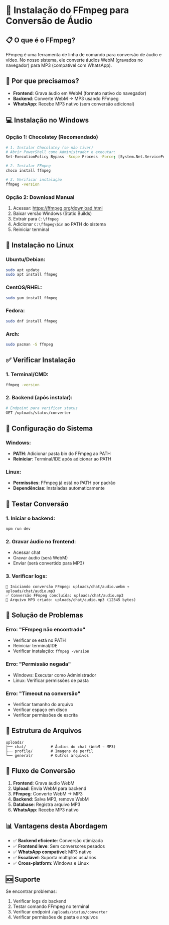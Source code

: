 # 🎵 Instalação do FFmpeg para Conversão de Áudio

## 📋 O que é o FFmpeg?

FFmpeg é uma ferramenta de linha de comando para conversão de áudio e vídeo. No nosso sistema, ele converte áudios WebM (gravados no navegador) para MP3 (compatível com WhatsApp).

## 🚀 Por que precisamos?

- **Frontend**: Grava áudio em WebM (formato nativo do navegador)
- **Backend**: Converte WebM → MP3 usando FFmpeg
- **WhatsApp**: Recebe MP3 nativo (sem conversão adicional)

## 💻 Instalação no Windows

### Opção 1: Chocolatey (Recomendado)
```bash
# 1. Instalar Chocolatey (se não tiver)
# Abrir PowerShell como Administrador e executar:
Set-ExecutionPolicy Bypass -Scope Process -Force; [System.Net.ServicePointManager]::SecurityProtocol = [System.Net.ServicePointManager]::SecurityProtocol -bor 3072; iex ((New-Object System.Net.WebClient).DownloadString('https://community.chocolatey.org/install.ps1'))

# 2. Instalar FFmpeg
choco install ffmpeg

# 3. Verificar instalação
ffmpeg -version
```

### Opção 2: Download Manual
1. Acessar: https://ffmpeg.org/download.html
2. Baixar versão Windows (Static Builds)
3. Extrair para `C:\ffmpeg`
4. Adicionar `C:\ffmpeg\bin` ao PATH do sistema
5. Reiniciar terminal

## 🐧 Instalação no Linux

### Ubuntu/Debian:
```bash
sudo apt update
sudo apt install ffmpeg
```

### CentOS/RHEL:
```bash
sudo yum install ffmpeg
```

### Fedora:
```bash
sudo dnf install ffmpeg
```

### Arch:
```bash
sudo pacman -S ffmpeg
```

## ✅ Verificar Instalação

### 1. Terminal/CMD:
```bash
ffmpeg -version
```

### 2. Backend (após instalar):
```bash
# Endpoint para verificar status
GET /uploads/status/converter
```

## 🔧 Configuração do Sistema

### Windows:
- **PATH**: Adicionar pasta bin do FFmpeg ao PATH
- **Reiniciar**: Terminal/IDE após adicionar ao PATH

### Linux:
- **Permissões**: FFmpeg já está no PATH por padrão
- **Dependências**: Instaladas automaticamente

## 🧪 Testar Conversão

### 1. Iniciar o backend:
```bash
npm run dev
```

### 2. Gravar áudio no frontend:
- Acessar chat
- Gravar áudio (será WebM)
- Enviar (será convertido para MP3)

### 3. Verificar logs:
```
🔄 Iniciando conversão FFmpeg: uploads/chat/audio.webm → uploads/chat/audio.mp3
✅ Conversão FFmpeg concluída: uploads/chat/audio.mp3
💾 Arquivo MP3 criado: uploads/chat/audio.mp3 (12345 bytes)
```

## 🚨 Solução de Problemas

### Erro: "FFmpeg não encontrado"
- Verificar se está no PATH
- Reiniciar terminal/IDE
- Verificar instalação: `ffmpeg -version`

### Erro: "Permissão negada"
- Windows: Executar como Administrador
- Linux: Verificar permissões de pasta

### Erro: "Timeout na conversão"
- Verificar tamanho do arquivo
- Verificar espaço em disco
- Verificar permissões de escrita

## 📁 Estrutura de Arquivos

```
uploads/
├── chat/           # Áudios do chat (WebM → MP3)
├── profile/        # Imagens de perfil
└── general/        # Outros arquivos
```

## 🔄 Fluxo de Conversão

1. **Frontend**: Grava áudio WebM
2. **Upload**: Envia WebM para backend
3. **FFmpeg**: Converte WebM → MP3
4. **Backend**: Salva MP3, remove WebM
5. **Database**: Registra arquivo MP3
6. **WhatsApp**: Recebe MP3 nativo

## 📊 Vantagens desta Abordagem

- ✅ **Backend eficiente**: Conversão otimizada
- ✅ **Frontend leve**: Sem conversores pesados
- ✅ **WhatsApp compatível**: MP3 nativo
- ✅ **Escalável**: Suporta múltiplos usuários
- ✅ **Cross-platform**: Windows e Linux

## 🆘 Suporte

Se encontrar problemas:
1. Verificar logs do backend
2. Testar comando FFmpeg no terminal
3. Verificar endpoint `/uploads/status/converter`
4. Verificar permissões de pasta e arquivos
